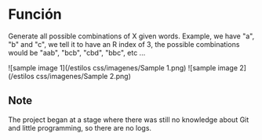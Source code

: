 # Función
Generate all possible combinations of X given words. Example, we have "a", "b" and "c", we tell it to have an R index of 3, the possible combinations would be "aab", "bcb", "cbd", "bbc", etc ...

![sample image 1](/estilos css/imagenes/Sample 1.png)
![sample image 2](/estilos css/imagenes/Sample 2.png)

## Note
The project began at a stage where there was still no knowledge about Git and little programming, so there are no logs.